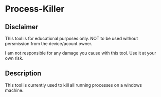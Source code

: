 # Process-Killer

## Disclaimer
This tool is for educational purposes only. NOT to be used without persmission from the device/acount owner.

I am not responsible for any damage you cause with this tool. Use it at your own risk.

## Description
This tool is currently used to kill all running processes on a windows machine.